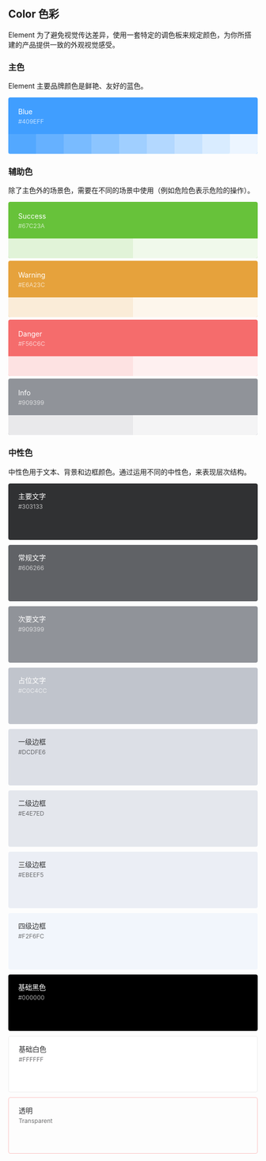 ## Color 色彩
Element 为了避免视觉传达差异，使用一套特定的调色板来规定颜色，为你所搭建的产品提供一致的外观视觉感受。

<style lang="scss">
  .demo-color-box {
    border-radius: 4px;
    padding: 20px;
    height: 114px;
    margin: 5px 0;
    box-sizing: border-box;
    color: #fff;
    font-size: 14px;
    position: relative;

    & .value {
      font-size: 12px;
      opacity: 0.69;
      line-height: 24px;
    }
  }
  .demo-color-box-group {
    .demo-color-box {
      border-radius: 0;
      margin: 0;
    }
    .demo-color-box:first-child {
      border-radius: 4px 4px 0 0;
    }
    .demo-color-box:last-child {
      border-radius: 0 0 4px 4px;
    }
  }
  .bg-blue {
    background-color: #409EFF;
  }

  .bg-color-sub {
      width: 100%;
      height: 40px;
      left: 0;
      bottom: 0;
      position: absolute;
      border-radius: 0 0 4px 4px;
      div {
          height: 100%;
          width: 50%;
          display: inline-block;
          margin: 0 -4px 0 0;
      }
      :first-child {
          border-radius: 0 0 0 4px;
      }
      :last-child {
          border-radius: 0 0 4px 0;
      }
      .bg-blue-sub-item {
          width: 11.1111111%;
          padding: 0;
      }
  }

  .bg-success {
    background-color: #67C23A;
  }
  .bg-warning {
    background-color: #E6A23C;
  }
  .bg-danger {
    background-color: #F56C6C;
  }
  .bg-info {
    background-color: #909399;
  }

  .bg-text-primary {
    background-color: #303133;
  }
  .bg-text-regular {
    background-color: #606266;
  }
  .bg-text-secondary {
    background-color: #909399;
  }
  .bg-text-placeholder {
    background-color: #c0c4cc;
  }

  .bg-border-base {
    background-color: #dcdfe6;
  }
  .bg-border-light {
    background-color: #e4e7ed;
  }
  .bg-border-lighter {
    background-color: #ebeef5;
  }
  .bg-border-extra-light {
    background-color: #f2f6fc;
  }

  [class*=" bg-border-"] {
    color: #303133;
  }

  .demo-color-box-lite {
      color: #303133;
  }

  .demo-color-box-other {
      margin: 10px 0!important;
      border-radius: 4px 4px 4px 4px!important;
      padding: 15px 20px;
  }
</style>

### 主色
Element 主要品牌颜色是鲜艳、友好的蓝色。
<div class="el-row" style="margin-left: -6px; margin-right: -6px;">
  <div class="el-col el-col-10 el-col-xs-12" style="padding-left: 6px; padding-right: 6px;">
    <div class="demo-color-box bg-blue">
      Blue<div class="value">#409EFF</div>
      <div class="bg-color-sub" style="background: rgb(236, 245, 255);width: 100%; height: 40px;">
        <div class="bg-blue-sub-item" style="background: rgb(83, 168, 255);"></div>
        <div class="bg-blue-sub-item" style="background: rgb(102, 177, 255);"></div>
        <div class="bg-blue-sub-item" style="background: rgb(121, 187, 255);"></div>
        <div class="bg-blue-sub-item" style="background: rgb(140, 197, 255);"></div>
        <div class="bg-blue-sub-item" style="background: rgb(160, 207, 255);"></div>
        <div class="bg-blue-sub-item" style="background: rgb(179, 216, 255);"></div>
        <div class="bg-blue-sub-item" style="background: rgb(198, 226, 255);"></div>
        <div class="bg-blue-sub-item" style="background: rgb(217, 236, 255);"></div>
      </div>
    </div>
  </div>
</div>

### 辅助色
除了主色外的场景色，需要在不同的场景中使用（例如危险色表示危险的操作）。
<div class="el-row" style="margin-left: -6px; margin-right: -6px;">
  <div class="el-col el-col-6 el-col-xs-12" style="padding-left: 6px; padding-right: 6px;">
    <div class="demo-color-box" style="background: rgb(103, 194, 58);">
      Success<div class="value">#67C23A</div>
      <div class="bg-color-sub">
        <div class="bg-success-sub-item" style="background: rgb(225, 243, 216);"></div>
        <div class="bg-success-sub-item" style="background: rgb(240, 249, 235);"></div>
      </div>
    </div>
  </div>
  <div class="el-col el-col-6 el-col-xs-12" style="padding-left: 6px; padding-right: 6px;">
    <div class="demo-color-box" style="background: rgb(230, 162, 60);">
      Warning<div class="value">#E6A23C</div>
      <div class="bg-color-sub">
        <div class="bg-success-sub-item" style="background: rgb(250, 236, 216);"></div>
        <div class="bg-success-sub-item" style="background: rgb(253, 246, 236);"></div>
      </div>
    </div>
  </div>
  <div class="el-col el-col-6 el-col-xs-12" style="padding-left: 6px; padding-right: 6px;">
    <div class="demo-color-box" style="background: rgb(245, 108, 108);">
      Danger<div class="value">#F56C6C</div>
      <div class="bg-color-sub">
        <div class="bg-success-sub-item" style="background: rgb(253, 226, 226);"></div>
        <div class="bg-success-sub-item" style="background: rgb(254, 240, 240);"></div>
      </div>
    </div>
  </div>
  <div class="el-col el-col-6 el-col-xs-12" style="padding-left: 6px; padding-right: 6px;">
    <div class="demo-color-box" style="background: rgb(144, 147, 153);">
      Info<div class="value">#909399</div>
      <div class="bg-color-sub">
        <div class="bg-success-sub-item" style="background: rgb(233, 233, 235);"></div>
        <div class="bg-success-sub-item" style="background: rgb(244, 244, 245);"></div>
      </div>
    </div>
  </div>
</div>


### 中性色
中性色用于文本、背景和边框颜色。通过运用不同的中性色，来表现层次结构。
<div class="el-row" style="margin-left: -6px; margin-right: -6px;">
  <div class="el-col el-col-6 el-col-xs-12" style="padding-left: 6px; padding-right: 6px;">
    <div class="demo-color-box-group">
      <div class="demo-color-box demo-color-box-other" style="background: rgb(48, 49, 51);">
        主要文字<div class="value">#303133</div>
      </div>
      <div class="demo-color-box demo-color-box-other" style="background: rgb(96, 98, 102);">
        常规文字<div class="value">#606266</div>
      </div>
      <div class="demo-color-box demo-color-box-other" style="background: rgb(144, 147, 153);">
        次要文字<div class="value">#909399</div>
      </div>
      <div class="demo-color-box demo-color-box-other" style="background: rgb(192, 196, 204);">
        占位文字<div class="value">#C0C4CC</div>
      </div>
    </div>
  </div>
  <div class="el-col el-col-6 el-col-xs-12" style="padding-left: 6px; padding-right: 6px;">
    <div class="demo-color-box-group">
      <div class="demo-color-box demo-color-box-other demo-color-box-lite" style="background: #DCDFE6;">
        一级边框<div class="value">#DCDFE6</div>
      </div>
      <div class="demo-color-box demo-color-box-other demo-color-box-lite" style="background: #E4E7ED;">
        二级边框<div class="value">#E4E7ED</div>
      </div>
      <div class="demo-color-box demo-color-box-other demo-color-box-lite" style="background: #EBEEF5;">
        三级边框<div class="value">#EBEEF5</div>
      </div>
      <div class="demo-color-box demo-color-box-other demo-color-box-lite" style="background: #F2F6FC;">
        四级边框<div class="value">#F2F6FC</div>
      </div>
    </div>
  </div>
  <div class="el-col el-col-6 el-col-xs-12" style="padding-left: 6px; padding-right: 6px;">
    <div class="demo-color-box-group">
      <div class="demo-color-box demo-color-box-other" style="background: rgb(0, 0, 0);">
        基础黑色<div class="value">#000000</div>
      </div>
      <div class="demo-color-box demo-color-box-other" style="background: rgb(255, 255, 255); color: rgb(48, 49, 51); border: 1px solid rgb(238, 238, 238);">
        基础白色<div class="value">#FFFFFF</div>
      </div>
      <div class="demo-color-box demo-color-box-other bg-transparent" style="border: 1px solid #fcc3c3;color: #303133;">
        透明<div class="value">Transparent</div>
      </div>
    </div>
  </div>
</div>

